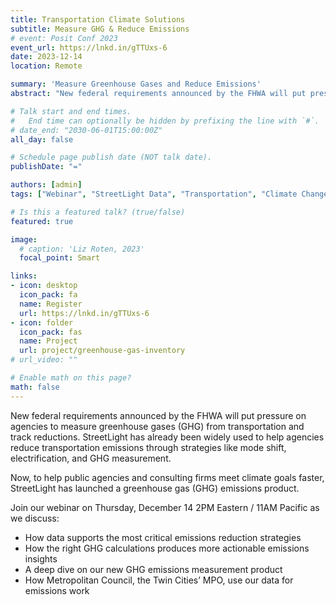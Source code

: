 ```yaml
---
title: Transportation Climate Solutions
subtitle: Measure GHG & Reduce Emissions
# event: Posit Conf 2023
event_url: https://lnkd.in/gTTUxs-6
date: 2023-12-14
location: Remote

summary: 'Measure Greenhouse Gases and Reduce Emissions'
abstract: "New federal requirements announced by the FHWA will put pressure on agencies to measure greenhouse gases (GHG) from transportation and track reductions. StreetLight has already been widely used to help agencies reduce transportation emissions through strategies like mode shift, electrification, and GHG measurement. Now, to help public agencies and consulting firms meet climate goals faster, StreetLight has launched a greenhouse gas (GHG) emissions product.Join our webinar on Thursday, December 14 2PM Eastern / 11AM Pacific as we discuss how data supports the most critical emissions reduction strategies, how the right GHG calculations produces more actionable emissions insights, a deep dive on our new GHG emissions measurement product, and how Metropolitan Council, the Twin Cities’ MPO, use our data for emissions work"

# Talk start and end times.
#   End time can optionally be hidden by prefixing the line with `#`.
# date_end: "2030-06-01T15:00:00Z"
all_day: false

# Schedule page publish date (NOT talk date).
publishDate: "="

authors: [admin]
tags: ["Webinar", "StreetLight Data", "Transportation", "Climate Change", "Metropolitan Council", "industry"]

# Is this a featured talk? (true/false)
featured: true

image:
  # caption: 'Liz Roten, 2023'
  focal_point: Smart

links:
- icon: desktop
  icon_pack: fa
  name: Register
  url: https://lnkd.in/gTTUxs-6
- icon: folder
  icon_pack: fas
  name: Project
  url: project/greenhouse-gas-inventory
# url_video: ""

# Enable math on this page?
math: false
---
```


New federal requirements announced by the FHWA will put pressure on agencies to measure greenhouse gases (GHG) from transportation and track reductions. StreetLight has already been widely used to help agencies reduce transportation emissions through strategies like mode shift, electrification, and GHG measurement.

Now, to help public agencies and consulting firms meet climate goals faster, StreetLight has launched a greenhouse gas (GHG) emissions product.

Join our webinar on Thursday, December 14 2PM Eastern / 11AM Pacific as we discuss:

- How data supports the most critical emissions reduction strategies
- How the right GHG calculations produces more actionable emissions insights
- A deep dive on our new GHG emissions measurement product
- How Metropolitan Council, the Twin Cities’ MPO, use our data for emissions work




